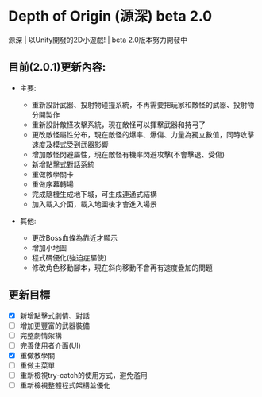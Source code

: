 # Depth of Origin (源深) beta 2.0
源深 | 以Unity開發的2D小遊戲! | beta 2.0版本努力開發中

## 目前(2.0.1)更新內容:
- 主要:
    - 重新設計武器、投射物碰撞系統，不再需要把玩家和敵怪的武器、投射物分開製作
    - 重新設計敵怪攻擊系統，現在敵怪可以揮擊武器和持弓了
    - 更改敵怪屬性分布，現在敵怪的爆率、爆傷、力量為獨立數值，同時攻擊速度及模式受到武器影響
    - 增加敵怪閃避屬性，現在敵怪有機率閃避攻擊(不會擊退、受傷)
    - 新增點擊式對話系統
    - 重做教學關卡
    - 重做序幕轉場
    - 完成隨機生成地下城，可生成連通式結構
    - 加入載入介面，載入地圖後才會進入場景

- 其他:
    - 更改Boss血條為靠近才顯示
    - 增加小地圖
    - 程式碼優化(強迫症驅使)
    - 修改角色移動腳本，現在斜向移動不會再有速度疊加的問題

## 更新目標
- [x] 新增點擊式劇情、對話
- [ ] 增加更豐富的武器裝備
- [ ] 完整劇情架構
- [ ] 完善使用者介面(UI)
- [x] 重做教學關
- [ ] 重做主菜單
- [ ] 重新檢視try-catch的使用方式，避免濫用
- [ ] 重新檢視整體程式架構並優化
